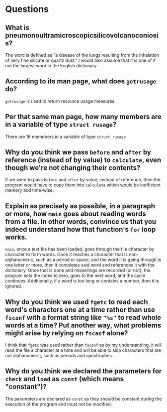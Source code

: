 # Questions

## What is pneumonoultramicroscopicsilicovolcanoconiosis?

The word is defined as "a disease of the lungs resulting from the inhalation of very fine silicate or quartz dust." I would also assume that it is one of if not the largest word in the English dictionary.

## According to its man page, what does `getrusage` do?

`getrusage` is used to return resource usage measures.

## Per that same man page, how many members are in a variable of type `struct rusage`?

There are 16 memebers in a variable of type `struct rusage`

## Why do you think we pass `before` and `after` by reference (instead of by value) to `calculate`, even though we're not changing their contents?

If we were to pass `before` and `after` by value, instead of reference, then the program would have to copy them into `calculate` which would be inefficient memory and time-wise.

## Explain as precisely as possible, in a paragraph or more, how `main` goes about reading words from a file. In other words, convince us that you indeed understand how that function's `for` loop works.

`main`, once a text file has been loaded, goes through the file character by character to form words. Once it reaches a character that is non-alphanumeric, such as a period or space, and the word it is going through is one letter or more, then it completes said word and references it with the dictionary. Once that is done and mispellings are recorded (or not), the program sets the index to zero, goes to the next word, and the cycle continues. Additionally, if a word is too long or contains a number, then it is ignored.

## Why do you think we used `fgetc` to read each word's characters one at a time rather than use `fscanf` with a format string like `"%s"` to read whole words at a time? Put another way, what problems might arise by relying on `fscanf` alone?

I think that `fgetc` was used rather than `fscanf` as by my understanding, it will read the file a character at a time and will be able to skip characters that are not alphanumeric, such as periods and apostrophes.

## Why do you think we declared the parameters for `check` and `load` as `const` (which means "constant")?

The parameters are declared as `const` as they should be constant during the execution of the program and must not be modified.
